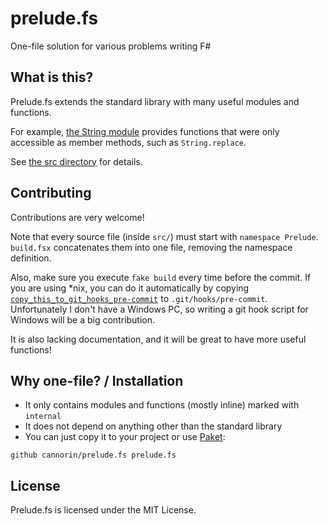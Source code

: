 prelude.fs
==========

One-file solution for various problems writing F#

## What is this?

Prelude.fs extends the standard library with many useful modules and functions.

For example, [the String module](https://github.com/cannorin/prelude.fs/tree/master/src/String.fs) provides functions that were only accessible as member methods, such as `String.replace`.

See [the src directory](https://github.com/cannorin/prelude.fs/tree/master/src/) for details.

## Contributing

Contributions are very welcome!

Note that every source file (inside `src/`) must start with `namespace Prelude`.
`build.fsx` concatenates them into one file, removing the namespace definition.

Also, make sure you execute `fake build` every time before the commit.
If you are using \*nix, you can do it automatically by copying [`copy_this_to_git_hooks_pre-commit`](https://github.com/cannorin/prelude.fs/tree/master/copy_this_to_git_hooks_pre-commit) to `.git/hooks/pre-commit`.
Unfortunately I don't have a Windows PC, so writing a git hook script for Windows will be a big contribution.

It is also lacking documentation, and it will be great to have more useful functions!

## Why one-file? / Installation

* It only contains modules and functions (mostly inline) marked with `internal`
* It does not depend on anything other than the standard library
* You can just copy it to your project or use [Paket](https://github.com/fsprojects/Paket):

```
github cannorin/prelude.fs prelude.fs
```

## License

Prelude.fs is licensed under the MIT License.
